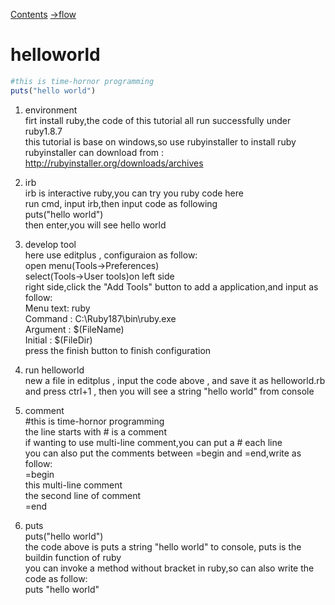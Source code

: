   [Contents](../README.md)  [->flow](flow.md)  
# helloworld  

```ruby
#this is time-hornor programming
puts("hello world")


```
  
1. environment  
firt install ruby,the code of this tutorial all run successfully under ruby1.8.7  
this tutorial is base on windows,so use rubyinstaller to install ruby  
rubyinstaller can download from : http://rubyinstaller.org/downloads/archives  
  
2. irb  
irb is interactive ruby,you can try you ruby code here  
run cmd, input irb,then input code as following  
puts("hello world")  
then enter,you will see hello world  
  
3. develop tool  
here use editplus , configuraion as follow:  
open menu(Tools->Preferences)  
select(Tools->User tools)on left side  
right side,click the "Add Tools" button to add a application,and input as follow:  
Menu text: ruby  
Command  : C:\Ruby187\bin\ruby.exe  
Argument : $(FileName)  
Initial  : $(FileDir)  
press the finish button to finish configuration  
  
4. run helloworld  
new a file in editplus , input the code above , and save it as helloworld.rb  
and press ctrl+1 , then you will see a string "hello world" from console  
  
5. comment  
#this is time-hornor programming  
the line starts with # is a comment  
if wanting to use multi-line comment,you can put a # each line  
you can also put the comments between =begin and =end,write as follow:  
=begin  
this multi-line comment  
the second line of comment  
=end  
  
6. puts  
puts("hello world")  
the code above is puts a string "hello world" to console, puts is the buildin function of ruby  
you can invoke a method without bracket in ruby,so can also write the code as follow:  
puts "hello world"  
  
  

